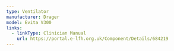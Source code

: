 ```yaml
---
type: Ventilator
manufacturer: Drager
model: Evita V300
links:
  - linkType: Clinician Manual
    url: https://portal.e-lfh.org.uk/Component/Details/684219
---
```

